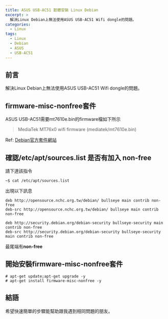 ```yaml
---
title: ASUS USB-AC51 韌體安裝 Linux Debian
excerpt: >
  解決Linux Debian上無法使用ASUS USB-AC51 Wifi dongle的問題。
categories:
  - Linux
tags:
  - Linux
  - Debian
  - ASUS
  - USB-AC51
---
```


## 前言
解決Linux Debian上無法使用ASUS USB-AC51 Wifi dongle的問題。

## firmware-misc-nonfree套件
ASUS USB-AC51需要mt7610e.bin的firmware檔如下所示

>MediaTek MT76x0 wifi firmware (mediatek/mt7610e.bin)

Ref: [Debian官方套件網站](https://packages.debian.org/sid/firmware-misc-nonfree)

## 確認/etc/apt/sources.list 是否有加入 non-free
請下達該指令

```
~$ cat /etc/apt/sources.list
```

出現以下訊息

```
deb http://opensource.nchc.org.tw/debian/ bullseye main contrib non-free
deb-src http://opensource.nchc.org.tw/debian/ bullseye main contrib non-free

deb http://security.debian.org/debian-security bullseye-security main contrib non-free
deb-src http://security.debian.org/debian-security bullseye-security main contrib non-free
```

最尾端有**non-free**

## 開始安裝firmware-misc-nonfree套件
```
# apt-get update;apt-get upgrade -y
# apt-get install firmware-misc-nonfree -y
```

## 結語
希望快速簡單的步驟能幫助跟我遇到相同問題的朋友。